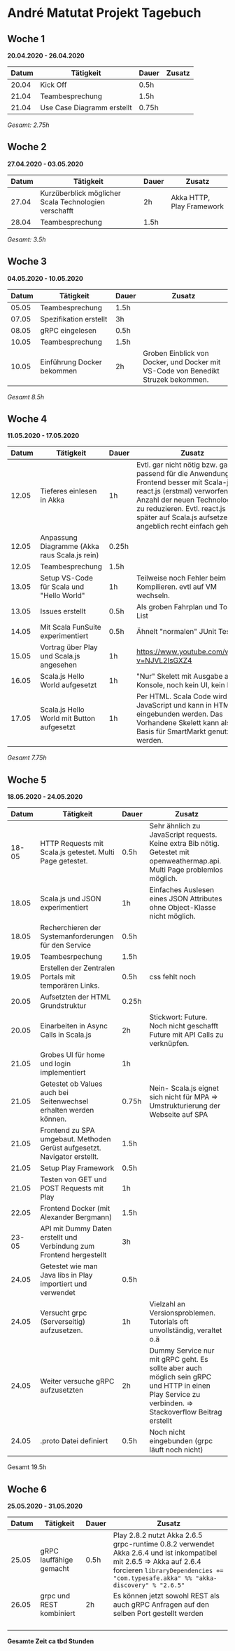 # André Matutat Projekt Tagebuch



## Woche 1 

__20.04.2020 - 26.04.2020__

| Datum | Tätigkeit       | Dauer | Zusatz |
| ----- | --------------- | ----- | ------ |
| 20.04 | Kick Off        | 0.5h |        |
| 21.04 | Teambesprechung | 1.5h |        |
|21.04| Use Case Diagramm erstellt| 0.75h ||

*Gesamt: 2.75h*

## Woche 2 

__27.04.2020 - 03.05.2020__

| Datum | Tätigkeit                                             | Dauer  | Zusatz                    |
| ----- | ----------------------------------------------------- | ------ | ------------------------- |
| 27.04 | Kurzüberblick möglicher Scala Technologien verschafft | 2h | Akka HTTP, Play Framework |
| 28.04 | Teambesprechung | 1.5h |      |

*Gesamt: 3.5h* 



## Woche 3 

__04.05.2020 - 10.05.2020__

| Datum | Tätigkeit                  | Dauer | Zusatz                                                       |
| ----- | -------------------------- | ----- | ------------------------------------------------------------ |
| 05.05 | Teambesprechung            | 1.5h  |                                                              |
| 07.05 | Spezifikation erstellt     | 3h    |                                                              |
| 08.05 | gRPC eingelesen            | 0.5h  |                                                              |
| 10.05 | Teambesprechung            | 1.5h  |                                                              |
| 10.05 | Einführung Docker bekommen | 2h    | Groben Einblick von Docker, und Docker mit VS-Code von Benedikt Struzek bekommen. |

*Gesamt 8.5h* 

## Woche 4 

__11.05.2020 - 17.05.2020__

| Datum | Tätigkeit                                 | Dauer | Zusatz                                                       |
| ----- | ----------------------------------------- | ----- | ------------------------------------------------------------ |
| 12.05 | Tieferes einlesen in Akka                 | 1h    | Evtl. gar nicht nötig bzw. gar nicht passend für die Anwendung. Frontend besser mit Scala-js. react.js (erstmal) verworfen um Anzahl der neuen Technologien zu reduzieren. Evtl. react.js später auf Scala.js aufsetzen (soll angeblich recht einfach gehen) |
| 12.05 | Anpassung Diagramme (Akka raus Scala.js rein) | 0.25h |                                                              |
| 12.05 | Teambesprechung                           | 1.5h  |                                                              |
| 13.05 | Setup VS-Code für Scala und "Hello World" | 1h    | Teilweise noch Fehler beim Kompilieren. evtl auf VM wechseln. |
| 13.05 | Issues erstellt                         | 0.5h  | Als groben Fahrplan und ToDo List |
| 14.05 | Mit Scala FunSuite  experimentiert        | 0.5h  | Ähnelt "normalen" JUnit Tests.                               |
| 15.05 | Vortrag über Play und Scala.js angesehen |1h|<https://www.youtube.com/watch?v=NJVL2IsGXZ4>|
|16.05|Scala.js Hello World aufgesetzt|1h|"Nur" Skelett mit Ausgabe auf der Konsole, noch kein UI, kein HTML|
|17.05|Scala.js Hello World mit Button aufgesetzt|1h|Per HTML. Scala Code wird zu JavaScript und kann in HTML eingebunden werden. Das Vorhandene Skelett kann als Basis für SmartMarkt genutzt werden.|

*Gesamt 7.75h* 

## Woche 5 

__18.05.2020 - 24.05.2020__

| Datum | Tätigkeit                                                    | Dauer | Zusatz                                                       |
| ----- | ------------------------------------------------------------ | ----- | ------------------------------------------------------------ |
| 18-05 | HTTP Requests mit Scala.js getestet. Multi Page getestet.    | 0.5h  | Sehr ähnlich zu JavaScript requests. Keine extra Bib nötig. Getestet mit openweathermap.api. Multi Page problemlos möglich. |
| 18.05 | Scala.js und JSON experimentiert                             | 1h    | Einfaches Auslesen eines JSON Attributes ohne Object-Klasse nicht möglich. |
| 18.05 | Recherchieren der Systemanforderungen für den Service        | 0.5h  |                                                              |
| 19.05 | Teambesrpechung                                              | 1.5h  |                                                              |
| 19.05 | Erstellen der Zentralen Portals mit temporären Links.        | 0.5h  | css fehlt noch                                               |
| 20.05 | Aufsetzten der HTML Grundstruktur                            | 0.25h |                                                              |
| 20.05 | Einarbeiten in Async Calls in Scala.js                       | 2h    | Stickwort: Future. Noch nicht geschafft Future mit API Calls zu verknüpfen. |
| 21.05 | Grobes UI für home und login implementiert                   | 1h    |                                                              |
| 21.05 | Getestet ob Values auch bei Seitenwechsel erhalten werden können. | 0.75h | Nein- Scala.js eignet sich nicht für MPA => Umstrukturierung der Webseite auf SPA |
| 21.05 | Frontend zu SPA umgebaut. Methoden Gerüst aufgesetzt. Navigator erstellt. |1.5h||
| 21.05 | Setup Play Framework |0.5h||
| 21.05 | Testen von GET und POST Requests mit Play |1h||
| 22.05 | Frontend Docker (mit Alexander Bergmann) |1.5h||
| 23-05 | API mit Dummy Daten erstellt und Verbindung zum Frontend hergestellt |3h||
| 24.05 | Getestet wie man Java libs in Play importiert und verwendet |0.5h||
| 24.05 | Versucht grpc (Serverseitig) aufzusetzen. |1h|Vielzahl an Versionsproblemen. Tutorials oft unvollständig, veraltet o.ä|
| 24.05 | Weiter versuche gRPC aufzusetzten |2h|Dummy Service nur mit gRPC geht. Es sollte aber auch möglich sein gRPC und HTTP in einen Play Service zu verbinden. => Stackoverflow Beitrag erstellt|
| 24.05 | .proto Datei definiert |0.5h|Noch nicht eingebunden (grpc läuft noch nicht)|

Gesamt 19.5h 


## Woche 6 

__25.05.2020 - 31.05.2020__

| Datum | Tätigkeit                                                    | Dauer | Zusatz                                                       |
| ----- | ------------------------------------------------------------ | ----- | ------------------------------------------------------------ |
|25.05|gRPC lauffähige gemacht|0.5h|Play 2.8.2 nutzt Akka 2.6.5 grpc-runtime 0.8.2 verwendet Akka 2.6.4 und ist inkompatibel mit 2.6.5 => Akka auf 2.6.4 forcieren ```libraryDependencies += "com.typesafe.akka" %% "akka-discovery" % "2.6.5"```|
|26.05|grpc und REST kombiniert|2h|Es können jetzt sowohl REST als auch gRPC Anfragen auf den selben Port gestellt  werden|
|||||
|||||
|||||
|||||




__Gesamte Zeit ca tbd Stunden__ 

